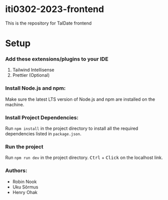 # iti0302-2023-frontend

This is the repository for TalDate frontend

# Setup

### Add these extensions/plugins to your IDE

1. Tailwind Intellisense
2. Prettier (Optional)

### Install Node.js and npm:

Make sure the latest LTS version of Node.js and npm are installed on the machine.

### Install Project Dependencies:

Run `npm install` in the project directory to install all the required dependencies listed in `package.json`.

### Run the project

Run `npm run dev` in the project directory.
<kbd>Ctrl</kbd> + <kbd>Click</kbd> on the localhost link.


### Authors:
- Robin Nook
- Uku Sõrmus
- Henry Ohak

